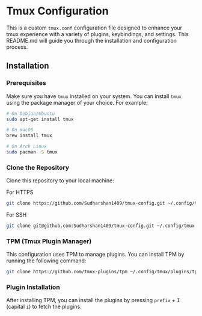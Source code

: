 # Tmux Configuration

This is a custom `tmux.conf` configuration file designed to enhance your tmux experience with a variety of plugins, keybindings, and settings. This README.md will guide you through the installation and configuration process.

## Installation

### Prerequisites

Make sure you have `tmux` installed on your system. You can install `tmux` using the package manager of your choice. For example:

```sh
# On Debian/Ubuntu
sudo apt-get install tmux

# On macOS
brew install tmux

# On Arch Linux
sudo pacman -S tmux
```

### Clone the Repository

Clone this repository to your local machine:

For HTTPS

```sh
git clone https://github.com/Sudharshan1409/tmux-config.git ~/.config/tmux
```

For SSH

```sh
git clone git@github.com:Sudharshan1409/tmux-config.git ~/.config/tmux
```

### TPM (Tmux Plugin Manager)

This configuration uses TPM to manage plugins. You can install TPM by running the following command:

```sh
git clone https://github.com/tmux-plugins/tpm ~/.config/tmux/plugins/tpm
```

### Plugin Installation

After installing TPM, you can install the plugins by pressing `prefix` + <kbd>I</kbd> (capital `i`) to fetch the plugins.
